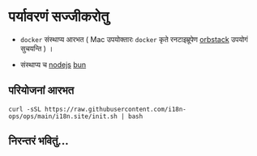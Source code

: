 # पर्यावरणं सज्जीकरोतु

* `docker` संस्थाप्य आरभत ( Mac उपयोक्तारः `docker` कृते रनटाइम्रूपेण [orbstack](https://orbstack.dev) उपयोगं सुचयन्ति ) ।

* संस्थाप्य च [nodejs](https://nodejs.org/en/download/package-manager) [bun](https://bun.sh/docs/installation)

## परियोजनां आरभत

```
curl -sSL https://raw.githubusercontent.com/i18n-ops/ops/main/i18n.site/init.sh | bash
```

## निरन्तरं भवितुं...